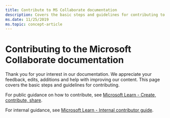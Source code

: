```yaml
---
title: Contribute to MS Collaborate documentation
description: Covers the basic steps and guidelines for contributing to the documentation. 
ms.date: 11/25/2019
ms.topic: concept-article
---
```


# Contributing to the Microsoft Collaborate documentation

Thank you for your interest in our documentation. We appreciate your feedback, edits, additions and help with improving our content. This page covers the basic steps and guidelines for contributing.

For public guidance on how to contribute, see [Microsoft Learn - Create, contribute, share](/contribute/).

For internal guidance, see [Microsoft Learn - Internal contributor guide](https://review.learn.microsoft.com/en-us/help/get-started/?branch=main&tabs=learn).
